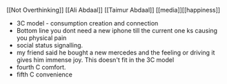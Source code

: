[[Not Overthinking]] [[Ali Abdaal]] [[Taimur Abdaal]] [[media]][[happiness]]
- 3C model - consumption creation and connection
- Bottom line you dont need a new iphone till the current one ks causing you physical pain
- social status signalling.
- my friend said he bought a new mercedes and the feeling or driving it gives him immense joy. This doesn't fit in the 3C model
- fourth C comfort.
- fifth C convenience
